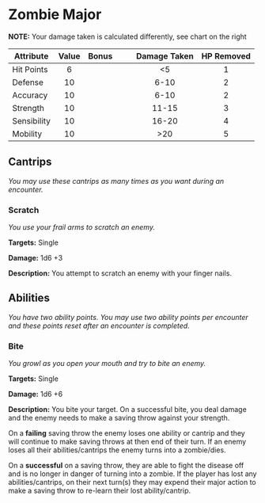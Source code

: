 # Zombie Major

  **NOTE:** Your damage taken is calculated differently, see chart on the right
  
  |Attribute|Value|Bonus|<center></center>|<center></center>|Damage Taken|HP Removed|
  |---| :---: |---|---|---| :---: | :---: |
  |Hit Points|6|<center> </center>|<center></center>|<center></center>|<5|1|
  |Defense|10|<center> </center>|<center></center>|<center></center>|6-10|2|
  |Accuracy|10|<center> </center>|<center></center>|<center></center>|6-10|2|
  |Strength|10|<center> </center>|<center></center>|<center></center>|11-15|3|
  |Sensibility|10|<center> </center>|<center></center>|<center></center>|16-20|4|
  |Mobility|10|<center> </center>|<center></center>|<center></center>|>20|5|

## Cantrips
  _You may use these cantrips as many times as you want during an encounter._

### Scratch

  _You use your frail arms to scratch an enemy._

  **Targets:** Single

  **Damage:** 1d6 +3

  **Description:** You attempt to scratch an enemy with your finger nails.

## Abilities
  _You have two ability points.  You may use two ability points per encounter and these points reset after an encounter is completed._

### Bite
  _You growl as you open your mouth and try to bite an enemy._

  **Targets:** Single

  **Damage:** 1d6 +6

  **Description:** You bite your target.  On a successful bite, you deal damage and the enemy needs to make a saving throw against your strength.  

  On a **failing** saving throw the enemy loses one ability or cantrip and they will continue to make saving throws at then end of their turn.  If an enemy loses all their abilities/cantrips the enemy turns into a zombie/dies.  

  On a **successful** on a saving throw, they are able to fight the disease off and is no longer in danger of turning into a zombie.  If the player has lost any abilities/cantrips, on their next turn(s) they may expend their major action to make a saving throw to re-learn their lost ability/cantrip.
